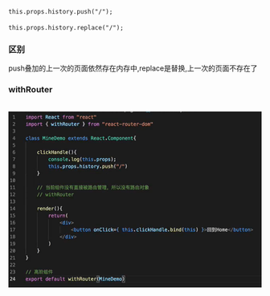 ```
this.props.history.push("/");

this.props.history.replace("/");
```

### 区别

​		push叠加的上一次的页面依然存在内存中,replace是替换,上一次的页面不存在了

### withRouter

​	![promise](../Img/withRouter.png)


